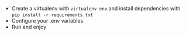 
- Create a virtualenv with `virtualenv env` and install dependencies with `pip install -r requirements.txt`
- Configure your .env variables
- Run and enjoy